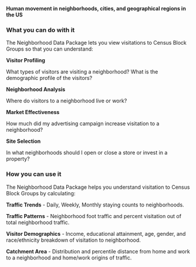 **Human movement in neighborhoods, cities, and geographical regions in the US**

### What you can do with it
The Neighborhood Data Package lets you view visitations to Census Block Groups so that you can understand:

**Visitor Profiling**

What types of visitors are visiting a neighborhood? What is the demographic profile of the visitors?

**Neighborhood Analysis**

Where do visitors to a neighborhood live or work?

**Market Effectiveness**

How much did my advertising campaign increase visitation to a neighborhood?

**Site Selection**

In what neighborhoods should I open or close a store or invest in a property?
### How you can use it
The Neighborhood Data Package helps you understand visitation to Census Block Groups by calculating:

**Traffic Trends** - Daily, Weekly, Monthly staying counts to neighborhoods.

**Traffic Patterns** - Neighborhood foot traffic and percent visitation out of total neighborhood traffic.

**Visitor Demographics** - Income, educational attainment, age, gender, and race/ethnicity breakdown of visitation to neighborhood. 

**Catchment Area** - Distribution and percentile distance from home and work to a neighborhood and home/work origins of traffic.
